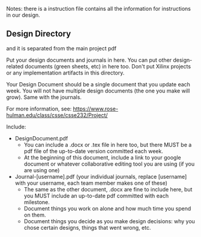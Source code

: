 
Notes: there is a instruction file contains all the information for instructions in our design.


Design Directory
--------------------------------------


and it is separated from the main project pdf





Put your design documents and journals in here. You can put other design-related documents (green sheets, etc) in here too.  Don't put Xilinx projects or any implementation artifacts in this directory.

Your Design Document should be a single document that you update each week.  You will not have multiple design documents (the one you make will grow).  Same with the journals.

For more information, see:
https://www.rose-hulman.edu/class/csse/csse232/Project/

Include:
* DesignDocument.pdf 
  - You can include a .docx or .tex file in here too, but there MUST be a pdf file of the up-to-date version committed each week.
  - At the beginning of this document, include a link to your google document or whatever collaborative editing tool you are using (if you are using one)
* Journal-[username].pdf (your individual journals, replace [username] with your username, each team member makes one of these)
  - The same as the other document, .docx are fine to include here, but you MUST include an up-to-date pdf committed with each milestone.
  - Document things you work on alone and how much time you spend on them.
  - Document things you decide as you make design decisions: why you chose certain designs, things that went wrong, etc.
